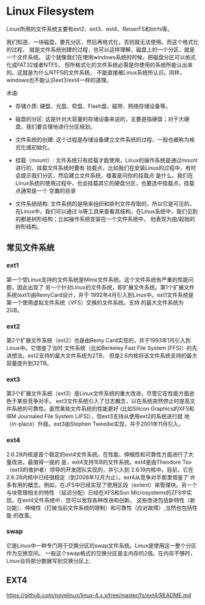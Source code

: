 Linux Filesystem
========================================

Linux所用的文件系统主要有ext2、ext3、ext4、ReiserFS和btrfs等。

我们知道，一块磁盘，要先分区，然后再格式化，否则就无法使用。而这个格式化的过程，
就是文件系统创建的过程，也可以这样理解，磁盘上的一个分区，就是一个文件系统。
这个就像我们在使用windows系统的时候，把磁盘分区可以格式化成FAT32或者NTFS，
但所格式化的文件系统必需是你使用的系统所能认出来的。这就是为什么NTFS的文件系统，
不能直接被Linux系统所认识。同样，windows也不能认识ext3/ext4一样的道理。

术语:

* 存储介质: 硬盘、光盘、软盘、Flash盘、磁带、网络存储设备等。
* 磁盘的分区: 这是针对大容量的存储设备来说的，主要是指硬盘；对于大硬盘，我们要合理地进行分区规划。
* 文件系统的创建: 这个过程是存储设备建立文件系统的过程，一般也被称为格式化或初始化。
* 挂载（mount）: 文件系统只有挂载才能使用，Linux的操作系统是通过mount进行的，挂载文件系统时要有
  挂载点，比如我们在安装Linux的过程中，有时会提示我们分区，然后建立文件系统，接着是问你的挂载点
  是什么。我们在Linux系统的使用过程中，也会挂载其它的硬盘分区，也要选中挂载点，挂载点通常是一个
  空置的目录

* 文件系统结构: 文件系统的是用来组织和排列文件存取的，所以它是可见的，在Linux中，我们可以通过
  ls等工具来查看其结构，在Linux系统中，我们见到的都是树形结构；比如操作系统安装在一个文件系统中，
  他表现为由/起始的树形结构。

常见文件系统
----------------------------------------

### ext1

第一个受Linux支持的文件系统是Minix文件系统。这个文件系统有严重的性能问题，因此出现了
另一个针对Linux的文件系统，即扩展文件系统。第1个扩展文件系统(ext1)由RemyCard设计，并于
1992年4月引入到Linux中。ext1文件系统是第一个使用虚拟文件系统（VFS）交换的文件系统。支持
的最大文件系统为2GB。

### ext2

第2个扩展文件系统（ext2）也是由Remy Card实现的，并于1993年1月引入到Linux中。它借鉴了当时
文件系统（比如Berkeley Fast File System [FFS]）的先进想法。ext2支持的最大文件系统为2TB，
但是2.6内核将该文件系统支持的最大容量提升到32TB。

### ext3

第3个扩展文件系统（ext3）是Linux文件系统的重大改进，尽管它在性能方面逊色于某些竞争对手。
ext3文件系统引入了日志概念，以在系统突然停止时提高文件系统的可靠性。虽然某些文件系统的性能更好
(比如Silicon Graphics的XFS和IBM Journaled File System [JFS]），但ext3支持从使用ext2的系统进行就
地（in-place）升级。ext3由Stephen Tweedie实现，并于2001年11月引入。

### ext4

2.6.28内核是首个稳定的ext4文件系统。在性能、伸缩性和可靠性方面进行了大量改进。最值得一提的
是，ext4支持1EB的文件系统。ext4是由Theodore Tso（ext3的维护者）领导的开发团队实现的，并引入到
2.6.19内核中。目前，它在2.6.28内核中已经很稳定（到2008年12月为止）。ext4从竞争对手那里借鉴了
许多有用的概念。例如，在JFS中已经实现了使用区段（extent）来管理块。另一个与块管理相关的特性
（延迟分配）已经在XFS和Sun Microsystems的ZFS中实现。在ext4文件系统中，您可以发现各种改进和创新。
这些改进包括新特性（新功能）、伸缩性（打破当前文件系统的限制）和可靠性（应对故障）,当然也包括性能
的改善。

### swap

它是Linux中一种专门用于交换分区的swap文件系统。Linux是使用这一整个分区作为交换空间。
一般这个swap格式的交换分区是主内存的2倍。在内存不够时，Linux会将部分数据写到交换分区上.

EXT4
----------------------------------------

https://github.com/novelinux/linux-4.x.y/tree/master/fs/ext4/README.md
